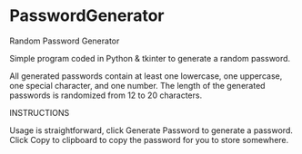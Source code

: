 # PasswordGenerator
Random Password Generator

Simple program coded in Python & tkinter to generate a random password.

All generated passwords contain at least one lowercase, one uppercase, one special character, and one number.
The length of the generated passwords is randomized from 12 to 20 characters.



INSTRUCTIONS

Usage is straightforward, click Generate Password to generate a password. Click Copy to clipboard to copy the password for you to store somewhere.
